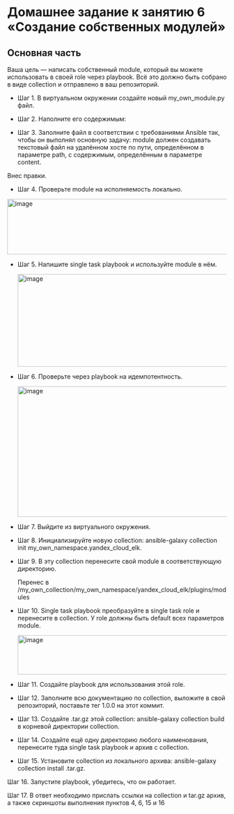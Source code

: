 # Домашнее задание к занятию 6 «Создание собственных модулей»

## Основная часть

Ваша цель — написать собственный module, который вы можете использовать в своей role через playbook. Всё это должно быть собрано в виде collection и отправлено в ваш репозиторий.

- Шаг 1. В виртуальном окружении создайте новый my_own_module.py файл.

- Шаг 2. Наполните его содержимым:

- Шаг 3. Заполните файл в соответствии с требованиями Ansible так, чтобы он выполнял основную задачу: module должен создавать текстовый файл на удалённом хосте по пути, определённом в параметре path, с содержимым, определённым в параметре content.

Внес правки.

- Шаг 4. Проверьте module на исполняемость локально.

<img width="908" height="127" alt="image" src="https://github.com/user-attachments/assets/849dde3d-38c8-4eee-98a4-c8d2183fc66d" />

- Шаг 5. Напишите single task playbook и используйте module в нём.
  
  <img width="570" height="212" alt="image" src="https://github.com/user-attachments/assets/e6fb2f9b-ba7a-455f-b32f-c50e0a1b52ba" />

- Шаг 6. Проверьте через playbook на идемпотентность.
  
  <img width="1102" height="299" alt="image" src="https://github.com/user-attachments/assets/9da548cf-ce60-4efc-8e31-843229e0bbb5" />

- Шаг 7. Выйдите из виртуального окружения.

- Шаг 8. Инициализируйте новую collection: ansible-galaxy collection init my_own_namespace.yandex_cloud_elk.

- Шаг 9. В эту collection перенесите свой module в соответствующую директорию.

  Перенес в /my_own_collection/my_own_namespace/yandex_cloud_elk/plugins/modules

- Шаг 10. Single task playbook преобразуйте в single task role и перенесите в collection. У role должны быть default всех параметров module.

  <img width="1110" height="90" alt="image" src="https://github.com/user-attachments/assets/344093f7-286a-4145-b27d-86f21dcde24b" />

- Шаг 11. Создайте playbook для использования этой role.

- Шаг 12. Заполните всю документацию по collection, выложите в свой репозиторий, поставьте тег 1.0.0 на этот коммит.

- Шаг 13. Создайте .tar.gz этой collection: ansible-galaxy collection build в корневой директории collection.

- Шаг 14. Создайте ещё одну директорию любого наименования, перенесите туда single task playbook и архив c collection.

- Шаг 15. Установите collection из локального архива: ansible-galaxy collection install <archivename>.tar.gz.

Шаг 16. Запустите playbook, убедитесь, что он работает.

Шаг 17. В ответ необходимо прислать ссылки на collection и tar.gz архив, а также скриншоты выполнения пунктов 4, 6, 15 и 16
